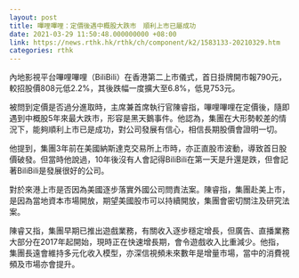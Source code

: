 ```yaml
---
layout: post
title: 嗶哩嗶哩：定價後遇中概股大跌市　順利上市已屬成功
date: 2021-03-29 11:50:48.000000000 +08:00
link: https://news.rthk.hk/rthk/ch/component/k2/1583133-20210329.htm
categories: rthk
---
```


內地影視平台嗶哩嗶哩（BiliBili）在香港第二上市儀式，首日掛牌開市報790元，較招股價808元低2.2%，其後跌幅一度擴大至6.8%，低見753元。

被問到定價是否過分進取時，主席兼首席執行官陳睿指，嗶哩嗶哩在定價後，隨即遇到中概股5年來最大跌市，形容是黑天鵝事件。他認為，集團在大形勢較差的情況下，能夠順利上市已是成功，對公司發展有信心，相信長期股價會證明一切。

他提到，集團3年前在美國納斯達克交易所上市時，亦正直股市波動，導致首日股價破發。但當時他說過，10年後沒有人會記得BiliBili在第一天是升還是跌，但會記著BiliBili是發展很好的公司。

對於來港上市是否因為美國逐步落實外國公司問責法案。陳睿指，集團赴美上市，是因為當地資本市場開放，期望美國股市可以持續開放，集團會密切關注及研究法案。

陳睿又指，集團早期已推出遊戲業務，有關收入逐步穩定增長，但廣告、直播業務大部分在2017年起開始，現時正在快速增長期，會令遊戲收入比重減少。他指，集團長遠會維持多元化收入模型，亦深信視頻未來數年是增量市場，當中的消費視頻及市場亦會提升。
